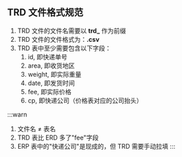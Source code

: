 ## TRD 文件格式规范

1. TRD 文件的文件名需要以 **trd\_** 作为前缀
2. TRD 文件的文件格式为：**.csv**
4. TRD 表中至少需要包含以下字段：
   1. id, 即快递单号
   2. area, 即收货地区
   3. weight, 即实际重量
   4. date, 即发货时间
   5. fee, 即实际价格
   6. cp, 即快递公司（价格表对应的公司抬头）
   
:::warn
1.  文件名 ≠ 表名
2.  TRD 表比 ERD 多了"fee"字段
3.  ERP 表中的"快递公司"是现成的，但 TRD 需要手动拉填
:::
